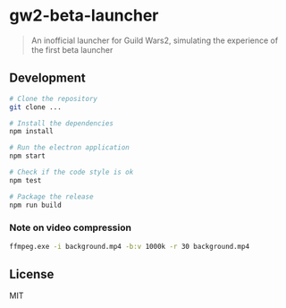 # gw2-beta-launcher

> An inofficial launcher for Guild Wars2, simulating the experience of the first beta launcher

## Development

```bash
# Clone the repository
git clone ...

# Install the dependencies
npm install

# Run the electron application
npm start

# Check if the code style is ok
npm test

# Package the release
npm run build
```

### Note on video compression

```bash
ffmpeg.exe -i background.mp4 -b:v 1000k -r 30 background.mp4
```

## License

MIT
